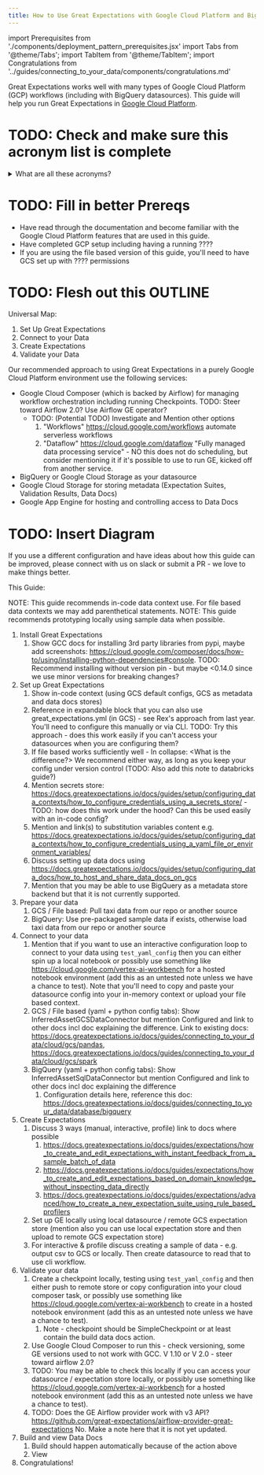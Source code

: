 ```yaml
---
title: How to Use Great Expectations with Google Cloud Platform and BigQuery
---
```

import Prerequisites from './components/deployment_pattern_prerequisites.jsx'
import Tabs from '@theme/Tabs';
import TabItem from '@theme/TabItem';
import Congratulations from '../guides/connecting_to_your_data/components/congratulations.md'

Great Expectations works well with many types of Google Cloud Platform (GCP) workflows (including with BigQuery datasources). This guide will help you run Great Expectations in [Google Cloud Platform](https://cloud.google.com/gcp).

# TODO: Check and make sure this acronym list is complete
<details>
  <summary>What are all these acronyms?</summary>
Before we get started, here is a glossary of some key acronyms used in this guide:
<ul>
    <li>GCP: Google Cloud Platform</li>
    <li>GCS: Google Cloud Storage</li>
    <li>GCC: Google Cloud Composer</li>
    <li>TODO: Check and make sure this list is complete</li>
</ul>
 


</details>

# TODO: Fill in better Prereqs

<Prerequisites>

- Have read through the documentation and become familiar with the Google Cloud Platform features that are used in this guide.
- Have completed GCP setup including having a running ????
- If you are using the file based version of this guide, you'll need to have GCS set up with ???? permissions

</Prerequisites>

# TODO: Flesh out this OUTLINE 
Universal Map:
1. Set Up Great Expectations
2. Connect to your Data
3. Create Expectations
4. Validate your Data

Our recommended approach to using Great Expectations in a purely Google Cloud Platform environment use the following services:
- Google Cloud Composer (which is backed by Airflow) for managing workflow orchestration including running Checkpoints. TODO: Steer toward Airflow 2.0? Use Airflow GE operator? 
  - TODO: (Potential TODO) Investigate and Mention other options
      1. "Workflows" https://cloud.google.com/workflows automate serverless workflows
      2. "Dataflow" https://cloud.google.com/dataflow "Fully managed data processing service" - NO this does not do scheduling, but consider mentioning it if it's possible to use to run GE, kicked off from another service.
- BigQuery or Google Cloud Storage as your datasource
- Google Cloud Storage for storing metadata (Expectation Suites, Validation Results, Data Docs)
- Google App Engine for hosting and controlling access to Data Docs
# TODO: Insert Diagram

If you use a different configuration and have ideas about how this guide can be improved, please connect with us on slack or submit a PR - we love to make things better. 

This Guide:

NOTE: This guide recommends in-code data context use. For file based data contexts we may add parenthetical statements.
NOTE: This guide recommends prototyping locally using sample data when possible.

1. Install Great Expectations
   1. Show GCC docs for installing 3rd party libraries from pypi, maybe add screenshots: https://cloud.google.com/composer/docs/how-to/using/installing-python-dependencies#console. TODO: Recommend installing without version pin - but maybe <0.14.0 since we use minor versions for breaking changes?
2. Set up Great Expectations
   1. Show in-code context (using GCS default configs, GCS as metadata and data docs stores)
   2. Reference in expandable block that you can also use great_expectations.yml (in GCS) - see Rex's approach from last year. You'll need to configure this manually or via CLI. TODO: Try this approach - does this work easily if you can't access your datasources when you are configuring them?
   3. If file based works sufficiently well - In collapse: <What is the difference?> We recommend either way, as long as you keep your config under version control (TODO: Also add this note to databricks guide?)
   4. Mention secrets store: https://docs.greatexpectations.io/docs/guides/setup/configuring_data_contexts/how_to_configure_credentials_using_a_secrets_store/ - TODO: how does this work under the hood? Can this be used easily with an in-code config?
   5. Mention and link(s) to substitution variables content e.g. https://docs.greatexpectations.io/docs/guides/setup/configuring_data_contexts/how_to_configure_credentials_using_a_yaml_file_or_environment_variables/
   6. Discuss setting up data docs using https://docs.greatexpectations.io/docs/guides/setup/configuring_data_docs/how_to_host_and_share_data_docs_on_gcs
   7. Mention that you may be able to use BigQuery as a metadata store backend but that it is not currently supported.
3. Prepare your data
   1. GCS / File based: Pull taxi data from our repo or another source
   2. BigQuery: Use pre-packaged sample data if exists, otherwise load taxi data from our repo or another source
4. Connect to your data
   1. Mention that if you want to use an interactive configuration loop to connect to your data using `test_yaml_config` then you can either spin up a local notebook or possibly use something like https://cloud.google.com/vertex-ai-workbench for a hosted notebook environment (add this as an untested note unless we have a chance to test). Note that you'll need to copy and paste your datasource config into your in-memory context or upload your file based context.
   2. GCS / File based (yaml + python config tabs): Show InferredAssetGCSDataConnector but mention Configured and link to other docs incl doc explaining the difference. Link to existing docs: https://docs.greatexpectations.io/docs/guides/connecting_to_your_data/cloud/gcs/pandas, https://docs.greatexpectations.io/docs/guides/connecting_to_your_data/cloud/gcs/spark
   3. BigQuery (yaml + python config tabs): Show InferredAssetSqlDataConnector but mention Configured and link to other docs incl doc explaining the difference
      1. Configuration details here, reference this doc: https://docs.greatexpectations.io/docs/guides/connecting_to_your_data/database/bigquery
5. Create Expectations
   1. Discuss 3 ways (manual, interactive, profile) link to docs where possible
      1. https://docs.greatexpectations.io/docs/guides/expectations/how_to_create_and_edit_expectations_with_instant_feedback_from_a_sample_batch_of_data
      2. https://docs.greatexpectations.io/docs/guides/expectations/how_to_create_and_edit_expectations_based_on_domain_knowledge_without_inspecting_data_directly
      3. https://docs.greatexpectations.io/docs/guides/expectations/advanced/how_to_create_a_new_expectation_suite_using_rule_based_profilers
   2. Set up GE locally using local datasource / remote GCS expectation store (mention also you can use local expectation store and then upload to remote GCS expectation store)
   3. For interactive & profile discuss creating a sample of data - e.g. output csv to GCS or locally. Then create datasource to read that to use cli workflow.
6. Validate your data
   1. Create a checkpoint locally, testing using `test_yaml_config` and then either push to remote store or copy configuration into your cloud composer task, or possibly use something like https://cloud.google.com/vertex-ai-workbench to create in a hosted notebook environment (add this as an untested note unless we have a chance to test).
      1. Note - checkpoint should be SimpleCheckpoint or at least contain the build data docs action.
   2. Use Google Cloud Composer to run this - check versioning, some GE versions used to not work with GCC. V 1.10 or V 2.0 - steer toward airflow 2.0?
   3. TODO: You may be able to check this locally if you can access your datasource / expectation store locally, or possibly use something like https://cloud.google.com/vertex-ai-workbench for a hosted notebook environment (add this as an untested note unless we have a chance to test). 
   4. TODO: Does the GE Airflow provider work with v3 API? https://github.com/great-expectations/airflow-provider-great-expectations No. Make a note here that it is not yet updated.
7. Build and view Data Docs
   1. Build should happen automatically because of the action above
   2. View 
8. Congratulations!